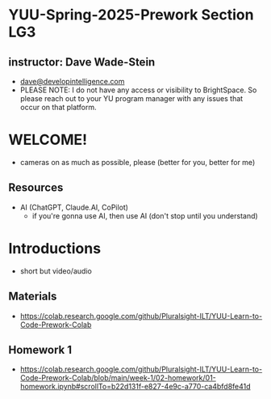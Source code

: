 # YUU-Spring-2025-Prework Section LG3

## instructor: Dave Wade-Stein
* dave@developintelligence.com
* PLEASE NOTE: I do not have any access or visibility to BrightSpace. So please reach out to your YU program manager with any issues that occur on that platform.

# WELCOME!
* cameras on as much as possible, please (better for you, better for me)

## Resources
* AI (ChatGPT, Claude.AI, CoPilot)
  * if you're gonna use AI, then use AI (don't stop until you understand)

# Introductions
* short but video/audio

## Materials
* https://colab.research.google.com/github/Pluralsight-ILT/YUU-Learn-to-Code-Prework-Colab

## Homework 1
* https://colab.research.google.com/github/Pluralsight-ILT/YUU-Learn-to-Code-Prework-Colab/blob/main/week-1/02-homework/01-homework.ipynb#scrollTo=b22d131f-e827-4e9c-a770-ca4bfd8fe41d
